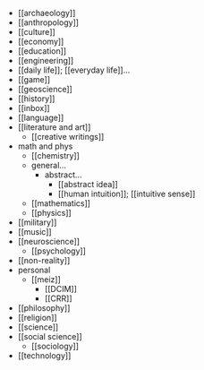 - [[archaeology]]
- [[anthropology]]
- [[culture]]
- [[economy]]
- [[education]]
- [[engineering]]
- [[daily life]]; [[everyday life]]...
- [[game]]
- [[geoscience]]
- [[history]]
- [[inbox]]
- [[language]]
- [[literature and art]]
    - [[creative writings]]
- math and phys
    - [[chemistry]]
    - general...
        - abstract...
            - [[abstract idea]]
            - [[human intuition]]; [[intuitive sense]]
    - [[mathematics]]
    - [[physics]]
- [[military]]
- [[music]]
- [[neuroscience]]
    - [[psychology]]
- [[non-reality]]
- personal
    - [[meiz]]
        - [[DCIM]]
        - [[CRR]]
- [[philosophy]]
- [[religion]]
- [[science]]
- [[social science]]
    - [[sociology]]
- [[technology]]
